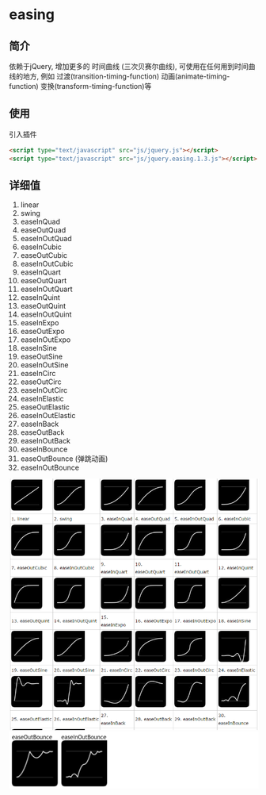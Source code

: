 # easing

## 简介

依赖于jQuery, 增加更多的 时间曲线 (三次贝赛尔曲线), 可使用在任何用到时间曲线的地方, 例如 过渡(transition-timing-function) 动画(animate-timing-function) 变换(transform-timing-function)等

## 使用

引入插件

```html
<script type="text/javascript" src="js/jquery.js"></script>
<script type="text/javascript" src="js/jquery.easing.1.3.js"></script>
```

## 详细值

1. linear
2. swing
3. easeInQuad
4. easeOutQuad
5. easeInOutQuad
6. easeInCubic
7. easeOutCubic
8. easeInOutCubic
9. easeInQuart
10. easeOutQuart
11. easeInOutQuart
12. easeInQuint
13. easeOutQuint
14. easeInOutQuint
15. easeInExpo
16. easeOutExpo
17. easeInOutExpo
18. easeInSine
19. easeOutSine
20. easeInOutSine
21. easeInCirc
22. easeOutCirc
23. easeInOutCirc
24. easeInElastic
25. easeOutElastic
26. easeInOutElastic
27. easeInBack
28. easeOutBack
29. easeInOutBack
30. easeInBounce
31. easeOutBounce (弹跳动画)
32. easeInOutBounce

<img src="media/esse.png"/>

<img src="media/esse2.png"/>